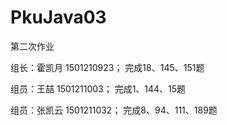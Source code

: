 # PkuJava03
第二次作业
<html>
<p>组长：霍凯月   1501210923； 完成18、145、151题 </p>
<p>组员：王喆     1501211003； 完成1、144、15题</p>
<p>组员：张凯云   1501211032； 完成8、94、111、189题 </p>
</html>
